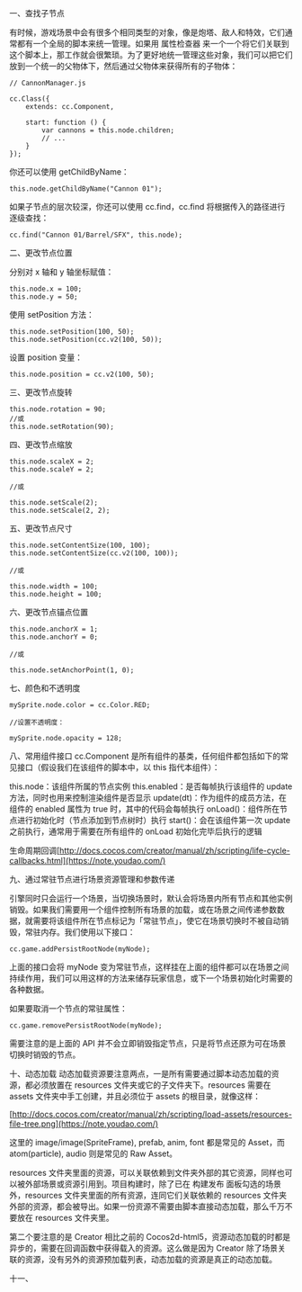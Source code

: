 一、查找子节点

有时候，游戏场景中会有很多个相同类型的对象，像是炮塔、敌人和特效，它们通常都有一个全局的脚本来统一管理。如果用 属性检查器 来一个一个将它们关联到这个脚本上，那工作就会很繁琐。为了更好地统一管理这些对象，我们可以把它们放到一个统一的父物体下，然后通过父物体来获得所有的子物体：
```
// CannonManager.js

cc.Class({
    extends: cc.Component,

    start: function () {
        var cannons = this.node.children;
        // ...
    }
});
```

你还可以使用 getChildByName：
```
this.node.getChildByName("Cannon 01");
```
如果子节点的层次较深，你还可以使用 cc.find，cc.find 将根据传入的路径进行逐级查找：

```
cc.find("Cannon 01/Barrel/SFX", this.node);
```

二、更改节点位置

分别对 x 轴和 y 轴坐标赋值：

```
this.node.x = 100;
this.node.y = 50;
```
使用 setPosition 方法：
```
this.node.setPosition(100, 50);
this.node.setPosition(cc.v2(100, 50));
```
设置 position 变量：
```
this.node.position = cc.v2(100, 50);
```

三、更改节点旋转
```
this.node.rotation = 90;
//或
this.node.setRotation(90);
```

四、更改节点缩放
```
this.node.scaleX = 2;
this.node.scaleY = 2;

//或

this.node.setScale(2);
this.node.setScale(2, 2);
```
五、更改节点尺寸
```
this.node.setContentSize(100, 100);
this.node.setContentSize(cc.v2(100, 100));

//或

this.node.width = 100;
this.node.height = 100;
```
六、更改节点锚点位置
```
this.node.anchorX = 1;
this.node.anchorY = 0;

//或

this.node.setAnchorPoint(1, 0);
```
七、颜色和不透明度
```
mySprite.node.color = cc.Color.RED;

//设置不透明度：

mySprite.node.opacity = 128;
```
八、常用组件接口
cc.Component 是所有组件的基类，任何组件都包括如下的常见接口（假设我们在该组件的脚本中，以 this 指代本组件）：

this.node：该组件所属的节点实例
this.enabled：是否每帧执行该组件的 update 方法，同时也用来控制渲染组件是否显示
update(dt)：作为组件的成员方法，在组件的 enabled 属性为 true 时，其中的代码会每帧执行
onLoad()：组件所在节点进行初始化时（节点添加到节点树时）执行
start()：会在该组件第一次 update 之前执行，通常用于需要在所有组件的 onLoad 初始化完毕后执行的逻辑

生命周期回调[http://docs.cocos.com/creator/manual/zh/scripting/life-cycle-callbacks.html](https://note.youdao.com/)

九、通过常驻节点进行场景资源管理和参数传递

引擎同时只会运行一个场景，当切换场景时，默认会将场景内所有节点和其他实例销毁。如果我们需要用一个组件控制所有场景的加载，或在场景之间传递参数数据，就需要将该组件所在节点标记为「常驻节点」，使它在场景切换时不被自动销毁，常驻内存。我们使用以下接口：
```
cc.game.addPersistRootNode(myNode);
```
上面的接口会将 myNode 变为常驻节点，这样挂在上面的组件都可以在场景之间持续作用，我们可以用这样的方法来储存玩家信息，或下一个场景初始化时需要的各种数据。

如果要取消一个节点的常驻属性：
```
cc.game.removePersistRootNode(myNode);
```
需要注意的是上面的 API 并不会立即销毁指定节点，只是将节点还原为可在场景切换时销毁的节点。

十、动态加载
动态加载资源要注意两点，一是所有需要通过脚本动态加载的资源，都必须放置在 resources 文件夹或它的子文件夹下。resources 需要在 assets 文件夹中手工创建，并且必须位于 assets 的根目录，就像这样：

[http://docs.cocos.com/creator/manual/zh/scripting/load-assets/resources-file-tree.png](https://note.youdao.com/)

这里的 image/image(SpriteFrame), prefab, anim, font 都是常见的 Asset，而 atom(particle), audio 则是常见的 Raw Asset。

resources 文件夹里面的资源，可以关联依赖到文件夹外部的其它资源，同样也可以被外部场景或资源引用到。项目构建时，除了已在 构建发布 面板勾选的场景外，resources 文件夹里面的所有资源，连同它们关联依赖的 resources 文件夹外部的资源，都会被导出。如果一份资源不需要由脚本直接动态加载，那么千万不要放在 resources 文件夹里。

第二个要注意的是 Creator 相比之前的 Cocos2d-html5，资源动态加载的时都是异步的，需要在回调函数中获得载入的资源。这么做是因为 Creator 除了场景关联的资源，没有另外的资源预加载列表，动态加载的资源是真正的动态加载。

十一、
